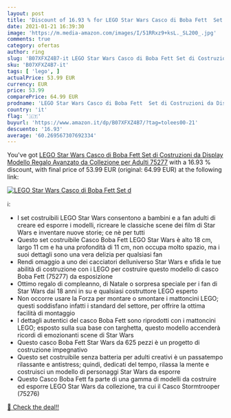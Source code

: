 ```yaml
---
layout: post
title: 'Discount of 16.93 % for LEGO Star Wars Casco di Boba Fett  Set d'
date: 2021-01-21 16:39:30
image: 'https://m.media-amazon.com/images/I/51RRxz9+ksL._SL200_.jpg'
comments: true
category: ofertas
author: ring
slug: 'B07XFXZ4B7-it LEGO Star Wars Casco di Boba Fett Set di Costruzioni da...'
sku: 'B07XFXZ4B7-it'
tags: [ 'lego', ]
actualPrice: 53.99 EUR
currency: EUR
price: 53.99
comparePrice: 64.99 EUR
prodname: 'LEGO Star Wars Casco di Boba Fett  Set di Costruzioni da Display  Modello Regalo Avanzato da Collezione per Adulti  75277'
country: 'it'
flag: '🇮🇹'
buyurl: 'https://www.amazon.it/dp/B07XFXZ4B7/?tag=tolees00-21'
descuento: '16.93'
average: '60.269567307692334'
---
```


You've got [LEGO Star Wars Casco di Boba Fett  Set di Costruzioni da Display  Modello Regalo Avanzato da Collezione per Adulti  75277](https://www.amazon.it/dp/B07XFXZ4B7/?tag=tolees00-21) with a  16.93 % discount, with final price of 53.99 EUR (original: 64.99 EUR) at the following link:

[![LEGO Star Wars Casco di Boba Fett  Set d](https://m.media-amazon.com/images/I/51RRxz9+ksL._SL200_.jpg)](https://www.amazon.it/dp/B07XFXZ4B7/?tag=tolees00-21)

ℹ️:

- I set costruibili LEGO Star Wars consentono a bambini e a fan adulti di creare ed esporre i modelli, ricreare le classiche scene dei film di Star Wars e inventare nuove storie; ce nè per tutti
- Questo set costruibile Casco Boba Fett LEGO Star Wars è alto 18 cm, largo 11 cm e ha una profondità di 11 cm, non occupa molto spazio, ma i suoi dettagli sono una vera delizia per qualsiasi fan
- Rendi omaggio a uno dei cacciatori delluniverso Star Wars e sfida le tue abilità di costruzione con i LEGO per costruire questo modello di casco Boba Fett (75277) da esposizione
- Ottimo regalo di compleanno, di Natale o sorpresa speciale per i fan di Star Wars dai 18 anni in su e qualsiasi costruttore LEGO esperto
- Non occorre usare la Forza per montare o smontare i mattoncini LEGO; questi soddisfano infatti i standard del settore, per offrire la ottima facilità di montaggio
- I dettagli autentici del casco Boba Fett sono riprodotti con i mattoncini LEGO; esposto sulla sua base con targhetta, questo modello accenderà ricordi di emozionanti scene di Star Wars
- Questo casco Boba Fett Star Wars da 625 pezzi è un progetto di costruzione impegnativo
- Questo set costruibile senza batteria per adulti creativi è un passatempo rilassante e antistress; quindi, dedicati del tempo, rilassa la mente e costruisci un modello di personaggi Star Wars da esporre
- Questo Casco Boba Fett fa parte di una gamma di modelli da costruire ed esporre LEGO Star Wars da collezione, tra cui il Casco Stormtrooper (75276)

[🛒 Check the deal!!](https://www.amazon.it/dp/B07XFXZ4B7/?tag=tolees00-21)

